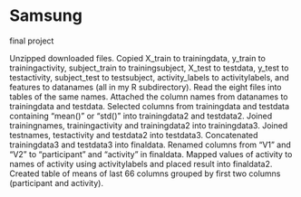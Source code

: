 # Samsung
final project

Unzipped downloaded files.
Copied X_train to trainingdata, y_train to trainingactivity, subject_train to trainingsubject, X_test to testdata, y_test to testactivity, subject_test to testsubject, activity_labels to activitylabels, and features to datanames (all in my R subdirectory).
Read the eight files into tables of the same names.
Attached the column names from datanames to trainingdata and testdata. 
Selected columns from trainingdata and testdata containing “mean()” or “std()” into trainingdata2 and testdata2.
Joined trainingnames, trainingactivity and trainingdata2 into trainingdata3. Joined testnames, testactivity and testdata2 into testdata3. 
Concatenated trainingdata3 and testdata3 into finaldata.
Renamed columns from “V1” and “V2” to “participant” and “activity” in finaldata.
Mapped values of activity to names of activity using activitylabels and placed result into finaldata2.
Created table of means of last 66 columns grouped by first two columns (participant and activity).

